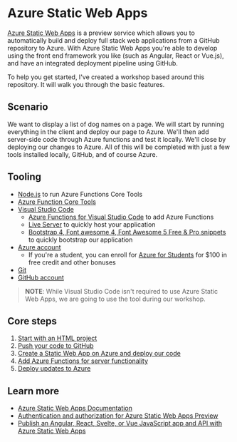 # Azure Static Web Apps

[Azure Static Web Apps](https://docs.microsoft.com/azure/static-web-apps/overview) is a preview service which allows you to automatically build and deploy full stack web applications from a GitHub repository to Azure. With Azure Static Web Apps you're able to develop using the front end framework you like (such as Angular, React or Vue.js), and have an integrated deployment pipeline using GitHub.

To help you get started, I've created a workshop based around this repository. It will walk you through the basic features.

## Scenario

We want to display a list of dog names on a page. We will start by running everything in the client and deploy our page to Azure. We'll then add server-side code through Azure functions and test it locally. We'll close by deploying our changes to Azure. All of this will be completed with just a few tools installed locally, GitHub, and of course Azure.

## Tooling

- [Node.js](https://nodejs.org/) to run Azure Functions Core Tools
- [Azure Function Core Tools](https://www.npmjs.com/package/azure-functions-core-tools)
- [Visual Studio Code](https://code.visualstudio.com/)
  - [Azure Functions for Visual Studio Code](https://marketplace.visualstudio.com/items?itemName=ms-azuretools.vscode-azurefunctions) to add Azure Functions
  - [Live Server](https://marketplace.visualstudio.com/items?itemName=ritwickdey.LiveServer) to quickly host your application
  - [Bootstrap 4, Font awesome 4, Font Awesome 5 Free & Pro snippets](https://marketplace.visualstudio.com/items?itemName=thekalinga.bootstrap4-vscode) to quickly bootstrap our application
- [Azure account](https://azure.microsoft.com/account/free)
  - If you're a student, you can enroll for [Azure for Students](https://aka.ms/a4s) for $100 in free credit and other bonuses
- [Git](https://git-scm.com/)
- [GitHub account](https://github.com/join)

> **NOTE**: While Visual Studio Code isn't required to use Azure Static Web Apps, we are going to use the tool during our workshop.

## Core steps

1. [Start with an HTML project](1-starting.md)
2. [Push your code to GitHub](2-github.md)
3. [Create a Static Web App on Azure and deploy our code](3-create-aswa.md)
4. [Add Azure Functions for server functionality](4-functions.md)
5. [Deploy updates to Azure](5-deploy-updates.md)

## Learn more

- [Azure Static Web Apps Documentation](https://docs.microsoft.com/azure/static-web-apps)
- [Authentication and authorization for Azure Static Web Apps Preview](https://docs.microsoft.com/azure/static-web-apps/authentication-authorization)
- [Publish an Angular, React, Svelte, or Vue JavaScript app and API with Azure Static Web Apps](https://docs.microsoft.com/learn/modules/publish-app-service-static-web-app-api/)
